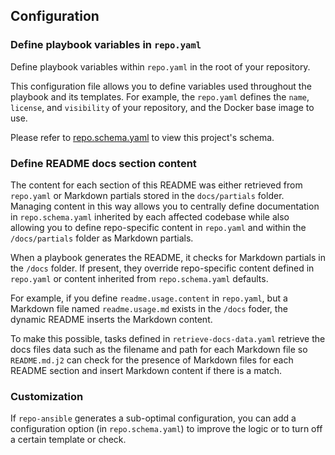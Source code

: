 ## Configuration 

### Define playbook variables in `repo.yaml`

Define playbook variables within `repo.yaml` in the root of your repository.

This configuration file allows you to define variables used throughout the playbook and its templates. For example, the `repo.yaml` defines the `name`, `license`, and `visibility` of your repository, and the Docker base image to use.

Please refer to [repo.schema.yaml](repo.schema.yaml) to view this project's schema.

### Define README docs section content

The content for each section of this README was either retrieved from `repo.yaml` or Markdown partials stored in the `docs/partials` folder. Managing content in this way allows you to centrally define documentation in `repo.schema.yaml` inherited by each affected codebase while also allowing you to define repo-specific content in `repo.yaml` and within the `/docs/partials` folder as Markdown partials.

When a playbook generates the README, it checks for Markdown partials in the `/docs` folder. If present, they override repo-specific content defined in `repo.yaml` or content inherited from `repo.schema.yaml` defaults. 

For example, if you define `readme.usage.content` in `repo.yaml`, but a Markdown file named `readme.usage.md` exists in the `/docs` foder, the dynamic README inserts the Markdown content.

To make this possible, tasks defined in `retrieve-docs-data.yaml` retrieve the docs files data such as the filename and path for each Markdown file so `README.md.j2` can check for the presence of Markdown files for each README section and insert Markdown content if there is a match.

### Customization

If `repo-ansible` generates a sub-optimal configuration, you can add a configuration option (in `repo.schema.yaml`) to improve the logic or to turn off a certain template or check.